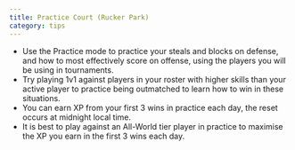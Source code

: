 ```yaml
---
title: Practice Court (Rucker Park)
category: tips
---
```


* Use the Practice mode to practice your steals and blocks on defense, and how to most effectively score on offense, using the players you will be using in tournaments.
* Try playing 1v1 against players in your roster with higher skills than your active player to practice being outmatched to learn how to win in these situations.
* You can earn XP from your first 3 wins in practice each day, the reset occurs at midnight local time.
* It is best to play against an All-World tier player in practice to maximise the XP you earn in the first 3 wins each day.
